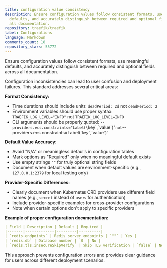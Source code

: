 ```yaml
---
title: configuration value consistency
description: Ensure configuration values follow consistent formats, use meaningful
  defaults, and accurately distinguish between required and optional fields across
  all documentation.
repository: traefik/traefik
label: Configurations
language: Markdown
comments_count: 18
repository_stars: 55772
---
```


Ensure configuration values follow consistent formats, use meaningful defaults, and accurately distinguish between required and optional fields across all documentation.

Configuration inconsistencies can lead to user confusion and deployment failures. This standard addresses several critical areas:

**Format Consistency:**
- Time durations should include units: `deadPeriod: 2d` not `deadPeriod: 2`
- Environment variables should use proper syntax: `TRAEFIK_LOG_LEVEL="INFO"` not `TRAEFIK_LOG_LEVEL=INFO`
- CLI arguments should be properly quoted: `--providers.ecs.constraints="Label(\`key\`,\`value\`)"` not `--providers.ecs.constraints=Label(\`key\`,\`value\`)`

**Default Value Accuracy:**
- Avoid "N/A" or meaningless defaults in configuration tables
- Mark options as "Required" only when no meaningful default exists
- Use empty strings `""` for truly optional string fields
- Document when default values are environment-specific (e.g., `127.0.0.1:2379` for local testing only)

**Provider-Specific Differences:**
- Clearly document when Kubernetes CRD providers use different field names (e.g., `secret` instead of `users` for authentication)
- Include provider-specific examples for cross-provider configurations
- Note when certain options don't apply to specific providers

**Example of proper configuration documentation:**
```yaml
| Field | Description | Default | Required |
|-------|-------------|---------|----------|
| `redis.endpoints` | Redis server endpoints | `""` | Yes |
| `redis.db` | Database number | `0` | No |
| `redis.tls.insecureSkipVerify` | Skip TLS verification | `false` | No |
```

This approach prevents configuration errors and provides clear guidance for users across different deployment scenarios.